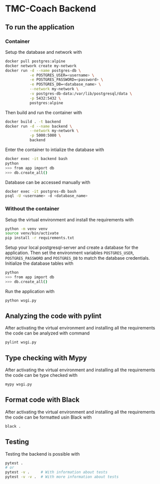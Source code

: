 # TMC-Coach Backend

## To run the application

### Container

Setup the database and network with

```sh
docker pull postgres:alpine
docker network create my-network
docker run -d --name postgres-db \
           -e POSTGRES_USER=<username> \
           -e POSTGRES_PASSWORD=<password> \
           -e POSTGRES_DB=<database_name> \
           --network my-network \
           -v postgres-db-data:/var/lib/postgresql/data \
           -p 5432:5432 \
           postgres:alpine
```

Then build and run the container with

```sh
docker build . -t backend
docker run -d --name backend \
           --network my-network \
           -p 5000:5000 \
           backend
```

Enter the container to intialize the database with

```sh
docker exec -it backend bash
python
>>> from app import db
>>> db.create_all()
```

Database can be accessed manually with

```sh
docker exec -it postgres-db bash
psql -U <username> -d <database_name>
```

### Without the container

Setup the virtual environment and install the requirements with

```sh
python -m venv venv
source venv/bin/activate
pip install -r requirements.txt
```

Setup your local postgresql-server and create a database for the application. Then set the environment variables `POSTGRES_USER`, `POSTGRES_PASSWORD` and `POSTGRES_DB` to match the database credentials. Initialize the database tables with

```sh
python
>>> from app import db
>>> db.create_all()
```

Run the application with

```sh
python wsgi.py
```

## Analyzing the code with pylint

After activating the virtual environment and installing all the requirements the code can be analyzed with command

```sh
pylint wsgi.py
```

## Type checking with Mypy

After activating the virtual environment and installing all the requirements the code can be type checked with

```sh
mypy wsgi.py
```

## Format code with Black

After activating the virtual environment and installing all the requirements the code can be formatted usin Black with

```sh
black .
```

## Testing

Testing the backend is possible with

```sh
pytest .
# or
pytest -v .     # With information about tests
pytest -v -v .  # With more information about tests
```
